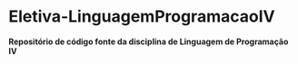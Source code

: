 # Eletiva-LinguagemProgramacaoIV
**Repositório de código fonte da disciplina de Linguagem de Programação IV**
